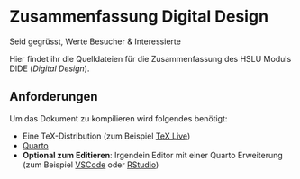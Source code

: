 # Zusammenfassung Digital Design

Seid gegrüsst, Werte Besucher & Interessierte

Hier findet ihr die Quelldateien für die Zusammenfassung des HSLU Moduls DIDE (*Digital Design*).

## Anforderungen

Um das Dokument zu kompilieren wird folgendes benötigt:

- Eine TeX-Distribution (zum Beispiel [TeX Live](https://www.tug.org/texlive/))
- [Quarto](https://quarto.org/)
- **Optional zum Editieren**: Irgendein Editor mit einer Quarto Erweiterung (zum Beispiel [VSCode](https://quarto.org/docs/tools/vscode.html) oder [RStudio](https://quarto.org/docs/tools/rstudio.html))
